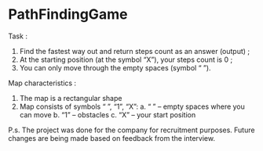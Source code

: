 # PathFindingGame
Task :
1. Find the fastest way out and return steps count as an answer (output) ;
2. At the starting position (at the symbol “X”), your steps count is 0 ;
3. You can only move through the empty spaces (symbol “ ”).

Map characteristics :
1. The map is a rectangular shape
2. Map consists of symbols “ ”, “1”, “X”:
a. “ ” – empty spaces where you can move
b. “1” – obstacles
c. “X” – your start position 

P.s. The project was done for the company for recruitment purposes.
Future changes are being made based on feedback from the interview.
